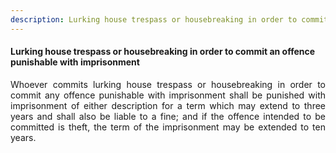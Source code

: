 ```yaml
---
description: Lurking house trespass or housebreaking in order to commit an offence punishable with imprisonment
---
```


#### Lurking house trespass or housebreaking in order to commit an offence punishable with imprisonment
<div style="text-align: justify">

Whoever commits lurking house trespass or housebreaking in order to commit any offence punishable with imprisonment shall be punished with imprisonment of either description for a term which may extend to three years and shall also be liable to a fine; and if the offence intended to be committed is theft, the term of the imprisonment may be extended to ten years.

</div>